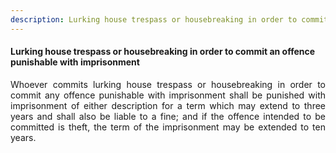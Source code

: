 ```yaml
---
description: Lurking house trespass or housebreaking in order to commit an offence punishable with imprisonment
---
```


#### Lurking house trespass or housebreaking in order to commit an offence punishable with imprisonment
<div style="text-align: justify">

Whoever commits lurking house trespass or housebreaking in order to commit any offence punishable with imprisonment shall be punished with imprisonment of either description for a term which may extend to three years and shall also be liable to a fine; and if the offence intended to be committed is theft, the term of the imprisonment may be extended to ten years.

</div>